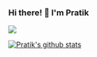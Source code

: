 ### Hi there! 👋 I'm Pratik

![](https://komarev.com/ghpvc/?username=pratikmandi&color=blueviolet&label=Profile+Views)

[![Pratik's github stats](https://github-readme-stats.vercel.app/api?username=pratikmandi&count_private=true&show_icons=true&theme=radical)](https://github.com/pratikmandi?tab=repositories)



<!--
**pratikmandi/pratikmandi** is a ✨ _special_ ✨ repository because its `README.md` (this file) appears on your GitHub profile.

Here are some ideas to get you started:

- 🔭 I’m currently working on ...
- 🌱 I’m currently learning ...
- 👯 I’m looking to collaborate on ...
- 🤔 I’m looking for help with ...
- 💬 Ask me about ...
- 📫 How to reach me: ...
- 😄 Pronouns: ...
- ⚡ Fun fact: ...
-->
